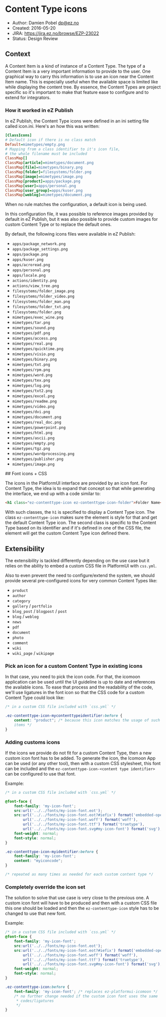 # Content Type icons

* Author: Damien Pobel <dp@ez.no>
* Created: 2016-05-20
* JIRA: https://jira.ez.no/browse/EZP-23022
* Status: Design Review

## Context

A Content Item is a kind of instance of a Content Type. The type of a Content
Item is a very important information to provide to the user. One graphical way
to carry this information is to use an icon near the Content Item name. This
is especially useful when the available space is limited like while displaying
the content tree. By essence, the Content Types are project specific so it's
important to make that feature ease to configure and to extend for integrators.

### How it worked in eZ Publish

In eZ Publish, the Content Type icons were defined in an ini setting file
called icon.ini. Here's an how this was written:

```ini
[ClassIcons]
# Default icon if there is no class match
Default=mimetypes/empty.png
# Mapping from a class identifier to it's icon file,
# the whole filename must be included
ClassMap[]
ClassMap[article]=mimetypes/document.png
ClassMap[file]=mimetypes/binary.png
ClassMap[folder]=filesystems/folder.png
ClassMap[image]=mimetypes/image.png
ClassMap[product]=apps/package.png
ClassMap[user]=apps/personal.png
ClassMap[user_group]=apps/kuser.png
ClassMap[weblog]=mimetypes/document.png
```
When no rule matches the configuration, a default icon is being used.

In this configuration file, it was possible to reference images provided by
default in eZ Publish, but it was also possible to provide custom images for
custom Content Type or to replace the default ones.

By default, the following icons files were available in eZ Publish:

* `apps/package_network.png`
* `apps/package_settings.png`
* `apps/package.png`
* `apps/kuser.png`
* `apps/acroread.png`
* `apps/personal.png`
* `apps/locale.png`
* `actions/identity.png`
* `actions/view_tree.png`
* `filesystems/folder_image.png`
* `filesystems/folder_video.png`
* `filesystems/folder_man.png`
* `filesystems/folder_txt.png`
* `filesystems/folder.png`
* `mimetypes/exec_wine.png`
* `mimetypes/tar.png`
* `mimetypes/sound.png`
* `mimetypes/pdf.png`
* `mimetypes/access.png`
* `mimetypes/real.png`
* `mimetypes/quicktime.png`
* `mimetypes/visio.png`
* `mimetypes/binary.png`
* `mimetypes/txt.png`
* `mimetypes/rpm.png`
* `mimetypes/word.png`
* `mimetypes/tex.png`
* `mimetypes/log.png`
* `mimetypes/txt2.png`
* `mimetypes/excel.png`
* `mimetypes/readme.png`
* `mimetypes/video.png`
* `mimetypes/dvi.png`
* `mimetypes/document.png`
* `mimetypes/real_doc.png`
* `mimetypes/powerpoint.png`
* `mimetypes/html.png`
* `mimetypes/ascii.png`
* `mimetypes/empty.png`
* `mimetypes/tgz.png`
* `mimetypes/wordprocessing.png`
* `mimetypes/publisher.png`
* `mimetypes/image.png`

## Font icons + CSS

The icons in the PlatformUI interface are provided by an icon font. For Content
Type, the idea is to expand that concept so that while generating the interface,
we end up with a code similar to:

```html
<h1 class="ez-contenttype-icon ez-contenttype-icon-folder">Folder Name</h1>
```

With such classes, the `h1` is specified to display a Content Type icon. The
class `ez-contenttype-icon` makes sure the element is style for that and get the
default Content Type icon. The second class is specific to the Content Type
based on its identifier and if it's defined in one of the CSS file, the element
will get the custom Content Type icon defined there.

## Extensibility

The extensibility is tackled differently depending on the use case but it relies
on the ability to embed a custom CSS file in PlatformUI with `css.yml`.

Also to even prevent the need to configure/extend the system, we should provide
several pre-configured icons for very common Content Types like:

* `product`
* `author`
* `category`
* `gallery` / `portfolio`
* `blog_post` / `blogpost` / `post`
* `blog` / `weblog`
* `news`
* `pdf`
* `document`
* `photo`
* `comment`
* `wiki`
* `wiki_page` / `wikipage`


### Pick an icon for a custom Content Type in existing icons

In that case, you need to pick the icon code. For that, the icomoon application
can be used until the UI guideline is up to date and references the available
icons. To ease that process and the readability of the code, we'll use
ligatures in the font icon so that the CSS code for a custom Content Type could
look like:

```css
/* in a custom CSS file included with `css.yml` */

.ez-contenttype-icon-mycontenttypeidentifier:before {
    content: "product"; /* because this icon matches the usage of such content
    items */
}

```

### Adding customs icons

If the icons we provide do not fit for a custom Content Type, then a new custom
icon font has to be added. To generate the icon, the Icomoon App can be used (or
any other tool), then with a custom CSS stylesheet, this font can be included
and the `ez-contenttype-icon-<content type identifier>` can be configured to use
that font.

Example:

```css
/* in a custom CSS file included with `css.yml` */

@font-face {
    font-family: 'my-icon-font';
    src:url('../../fonts/my-icon-font.eot');
    src:url('../../fonts/my-icon-font.eot?#iefix') format('embedded-opentype'),
        url('../../fonts/my-icon-font.woff') format('woff'),
        url('../../fonts/my-icon-font.ttf') format('truetype'),
        url('../../fonts/my-icon-font.svg#my-icon-font') format('svg');
    font-weight: normal;
    font-style: normal;
}

.ez-contenttype-icon-myidentifier:before {
    font-family: 'my-icon-font';
    content: "myiconcode";
}

/* repeated as many times as needed for each custom content type */
```

### Completely override the icon set

The solution to solve that use case is very close to the previous one. A custom
icon font will have to be produced and then with a custom CSS file this one
should be loaded and then the `ez-contenttype-icon` style has to be changed to
use that new font.

Example:

```css
/* in a custom CSS file included with `css.yml` */
@font-face {
    font-family: 'my-icon-font';
    src:url('../../fonts/my-icon-font.eot');
    src:url('../../fonts/my-icon-font.eot?#iefix') format('embedded-opentype'),
        url('../../fonts/my-icon-font.woff') format('woff'),
        url('../../fonts/my-icon-font.ttf') format('truetype'),
        url('../../fonts/my-icon-font.svg#my-icon-font') format('svg');
    font-weight: normal;
    font-style: normal;
}

.ez-contenttype-icon:before {
    font-family: 'my-icon-font'; /* replaces ez-platformui-icomoon */
    /* no further change needed if the custom icon font uses the same
     * codes/ligatures
     */
}
```
